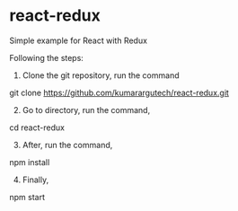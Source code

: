 # react-redux
Simple example for React with Redux

Following the steps:

1. Clone the git repository, run the command

git clone https://github.com/kumarargutech/react-redux.git

2. Go to directory, run the command,

cd react-redux

3. After, run the command,

npm install

4. Finally,

npm start



